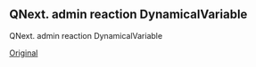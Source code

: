 ## QNext. admin reaction DynamicalVariable

QNext. admin reaction DynamicalVariable
  
[Original](https://telegra.ph/QNext-admin-reaction-DynamicalVariable-05-01)
